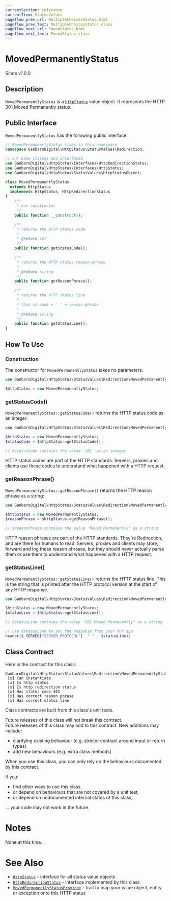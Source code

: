 ```yaml
---
currentSection: reference
currentItem: StatusValues
pageflow_prev_url: MultipleChoicesStatus.html
pageflow_prev_text: MultipleChoicesStatus class
pageflow_next_url: FoundStatus.html
pageflow_next_text: FoundStatus class
---
```


# MovedPermanentlyStatus

<div class="callout info">
Since v1.0.0
</div>

## Description

`MovedPermanentlyStatus` is a [`HttpStatus`](../Interfaces/HttpStatus.html) value object. It represents the HTTP 301 Moved Permanently status.

## Public Interface

`MovedPermanentlyStatus` has the following public interface:

```php
// MovedPermanentlyStatus lives in this namespace
namespace GanbaroDigital\HttpStatus\StatusValues\Redirection;

// our base classes and interfaces
use GanbaroDigital\HttpStatus\Interfaces\HttpRedirectionStatus;
use GanbaroDigital\HttpStatus\Interfaces\HttpStatus;
use GanbaroDigital\HttpStatus\StatusValues\HttpStatusObject;

class MovedPermanentlyStatus
  extends HttpStatus
  implements HttpStatus, HttpRedirectionStatus
{
    /**
     * our constructor
     */
    public function __construct();

    /**
     * returns the HTTP status code
     *
     * @return int
     */
    public function getStatusCode();

    /**
     * returns the HTTP status reason-phrase
     *
     * @return string
     */
    public function getReasonPhrase();

    /**
     * returns the HTTP status line
     *
     * this is code + ' ' + reason-phrase
     *
     * @return string
     */
    public function getStatusLine();
}
```

## How To Use

### Construction

The constructor for `MovedPermanentlyStatus` takes no parameters.

```php
use GanbaroDigital\HttpStatus\StatusValues\Redirection\MovedPermanentlyStatus;

$httpStatus = new MovedPermanentlyStatus;
```

### getStatusCode()

`MovedPermanentlyStatus::getStatusCode()` returns the HTTP status code as an integer:

```php
use GanbaroDigital\HttpStatus\StatusValues\Redirection\MovedPermanentlyStatus;

$httpStatus = new MovedPermanentlyStatus;
$statusCode = $httpStatus->getStatusCode();

// $statusCode contains the value '301' as an integer
```

HTTP status codes are part of the HTTP standards. Servers, proxies and clients use these codes to understand what happened with a HTTP request.

### getReasonPhrase()

`MovedPermanentlyStatus::getReasonPhrase()` returns the HTTP reason phrase as a string:

```php
use GanbaroDigital\HttpStatus\StatusValues\Redirection\MovedPermanentlyStatus;

$httpStatus = new MovedPermanentlyStatus;
$reasonPhrase = $httpStatus->getReasonPhrase();

// $reasonPhrase contains the value 'Moved Permanently' as a string
```

HTTP reason phrases are part of the HTTP standards. They're Redirection, and are there for humans to read. Servers, proxies and clients may store, forward and log these reason phrases, but they should never actually parse them or use them to understand what happened with a HTTP request.

### getStatusLine()

`MovedPermanentlyStatus::getStatusLine()` returns the HTTP status line. This is the string that is printed after the HTTP protocol version at the start of any HTTP response.

```php
use GanbaroDigital\HttpStatus\StatusValues\Redirection\MovedPermanentlyStatus;

$httpStatus = new MovedPermanentlyStatus;
$statusLine = $httpStatus->getStatusLine();

// $statusLine contains the value "301 Moved Permanently" as a string

// use $statusLine to set the response from your PHP app
header($_SERVER["SERVER_PROTOCOL"] ." " . $statusLine);
```

## Class Contract

Here is the contract for this class:

    GanbaroDigital\HttpStatus\StatusValues\Redirection\MovedPermanentlyStatus
     [x] Can instantiate
     [x] Is http status
     [x] Is http redirection status
     [x] Has status code 301
     [x] Has correct reason phrase
     [x] Has correct status line

Class contracts are built from this class's unit tests.

<div class="callout success">
Future releases of this class will not break this contract.
</div>

<div class="callout info" markdown="1">
Future releases of this class may add to this contract. New additions may include:

* clarifying existing behaviour (e.g. stricter contract around input or return types)
* add new behaviours (e.g. extra class methods)
</div>

<div class="callout warning" markdown="1">
When you use this class, you can only rely on the behaviours documented by this contract.

If you:

* find other ways to use this class,
* or depend on behaviours that are not covered by a unit test,
* or depend on undocumented internal states of this class,

... your code may not work in the future.
</div>

# Notes

None at this time.

# See Also

* [`HttpStatus`](../Interfaces/HttpStatus.html) - interface for all status value objects
* [`HttpRedirectionStatus`](../Interfaces/HttpRedirectionStatus.html) - interface implemented by this class
* [`MovedPermanentlyStatusProvider`](../StatusProviders/MovedPermanentlyStatusProvider.html) - trait to map your value object, entity or exception onto this HTTP status
